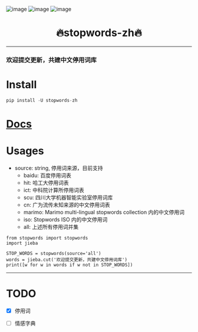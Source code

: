 

![image](https://img.shields.io/pypi/v/stopwords-zh.svg) ![image](https://img.shields.io/travis/yuanjie-ai/stopwords-zh.svg) ![image](https://readthedocs.org/projects/stopwords-zh/badge/?version=latest)



<h1 align = "center">🔥stopwords-zh🔥</h1>

---
### 欢迎提交更新，共建中文停用词库

# Install
```python
pip install -U stopwords-zh
```

# [Docs](https://yuanjie-ai.github.io/stopwords-zh/)

# Usages
- source: string, 停用词来源，目前支持
  - baidu: 百度停用词表
  - hit: 哈工大停用词表
  - ict: 中科院计算所停用词表
  - scu: 四川大学机器智能实验室停用词库
  - cn: 广为流传未知来源的中文停用词表
  - marimo: Marimo multi-lingual stopwords collection 内的中文停用词
  - iso: Stopwords ISO 内的中文停用词
  - all: 上述所有停用词并集
```
from stopwords import stopwords
import jieba

STOP_WORDS = stopwords(source='all')
words = jieba.cut('欢迎提交更新，共建中文停用词库')
print([w for w in words if w not in STOP_WORDS])
```

---
# TODO

- [x] 停用词
- [ ] 情感字典


